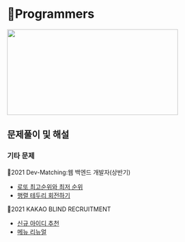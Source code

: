 # 🌱Programmers
<img src="https://user-images.githubusercontent.com/91609858/135637730-f3e3eb5a-4a94-46b0-b3fd-4c8a03cdc4d6.png" width="400" height="200">

## 문제풀이 및 해설

### 기타 문제 <br>
 🌱2021 Dev-Matching:웹 백엔드 개발자(상반기)
 - <a href="https://github.com/mrkimjava/Algorithm/tree/master/WEB_BACKEND_DEV_2021/로또최고순위와최저순위">로또 최고순위와 최저 순위</a>
 - <a href="https://github.com/mrkimjava/Algorithm/tree/master/WEB_BACKEND_DEV_2021/행렬테두리회전하기">행렬 테두리 회전하기</a>
 
 🌱2021 KAKAO BLIND RECRUITMENT<br>
 - <a href="https://github.com/mrkimjava/Algorithm/tree/master/KAKAO_BLIND_2021_RECRUITMENT/신규아이디추천">신규 아이디 추천</a>
 - <a href="https://github.com/mrkimjava/Algorithm/tree/master/KAKAO_BLIND_2021_RECRUITMENT/">메뉴 리뉴얼</a>
